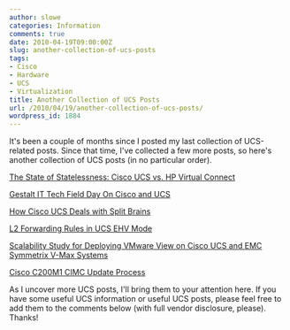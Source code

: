 ```yaml
---
author: slowe
categories: Information
comments: true
date: 2010-04-19T09:00:00Z
slug: another-collection-of-ucs-posts
tags:
- Cisco
- Hardware
- UCS
- Virtualization
title: Another Collection of UCS Posts
url: /2010/04/19/another-collection-of-ucs-posts/
wordpress_id: 1884
---
```


It's been a couple of months since I posted my last collection of UCS-related posts. Since that time, I've collected a few more posts, so here's another collection of UCS posts (in no particular order).

[The State of Statelessness: Cisco UCS vs. HP Virtual Connect](http://www.mseanmcgee.com/2010/04/the-state-of-statelessness-cisco-ucs-vs-hp-virtual-connect/)  

[Gestalt IT Tech Field Day  On Cisco and UCS](http://basraayman.com/2010/04/14/gestalt-it-tech-field-day-on-cisco-and-ucs/)  

[How Cisco UCS Deals with Split Brains](http://blog.aarondelp.com/2010/02/how-cisco-ucs-deals-with-split-brains.html)  

[L2 Forwarding Rules in UCS EHV Mode](http://www.unifiedcomputingblog.com/?p=83)  

[Scalability Study for Deploying VMware View on Cisco UCS and EMC Symmetrix V-Max Systems](http://www.cisco.com/en/US/docs/solutions/Enterprise/Data_Center/App_Networking/vdiucswp.html)  

[Cisco C200M1 CIMC Update Process](http://flickerdown.com/2010/03/cisco-c200m1-cimc-update-process/)

As I uncover more UCS posts, I'll bring them to your attention here. If you have some useful UCS information or useful UCS posts, please feel free to add them to the comments below (with full vendor disclosure, please). Thanks!
